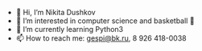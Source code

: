- 👋 Hi, I’m Nikita Dushkov 
- 👀 I’m interested in computer science and basketball 🏀
- 🌱 I’m currently learning Python3
- 📫 How to reach me: gespi@bk.ru, 8 926 418-0038 

<!---
HDuh/HDuh is a ✨ special ✨ repository because its `README.md` (this file) appears on your GitHub profile.
You can click the Preview link to take a look at your changes.
--->
